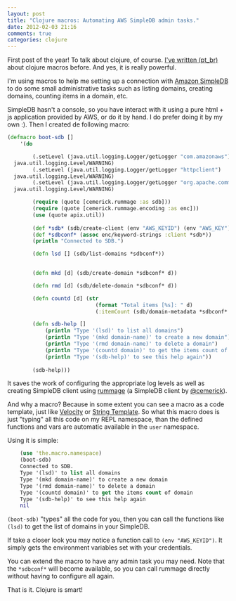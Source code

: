 ```yaml
---
layout: post
title: "Clojure macros: Automating AWS SimpleDB admin tasks."
date: 2012-02-03 21:16
comments: true
categories: clojure
---
```

First post of the year! To talk about clojure, of course.
[I've written (pt_br)](http://codemountain.wordpress.com/2010/10/09/clojure-macros/) about clojure macros before. And yes, it is really powerful.

I'm using macros to help me setting up a connection with [Amazon SimpleDB](http://aws.amazon.com/simpledb/) to do some small administrative tasks such as listing domains, creating domains, counting items in a domain, etc.

SimpleDB hasn't a console, so you have interact with it using a pure html + js application provided by AWS, or do it by hand. I do prefer doing it by my own :). Then I created de following macro:

``` clojure SimpleDB admin tasks 
(defmacro boot-sdb []
	'(do

		(.setLevel (java.util.logging.Logger/getLogger "com.amazonaws")
  java.util.logging.Level/WARNING)
		(.setLevel (java.util.logging.Logger/getLogger "httpclient")
  java.util.logging.Level/WARNING)
		(.setLevel (java.util.logging.Logger/getLogger "org.apache.commons.httpclient")
  java.util.logging.Level/WARNING)

		(require (quote [cemerick.rummage :as sdb]))
	 	(require (quote [cemerick.rummage.encoding :as enc]))
	 	(use (quote apix.util))
	 	
	 	(def *sdb* (sdb/create-client (env "AWS_KEYID") (env "AWS_KEY")))
	 	(def *sdbconf* (assoc enc/keyword-strings :client *sdb*))
	 	(println "Connected to SDB.")

	 	(defn lsd [] (sdb/list-domains *sdbconf*))
	 	

	 	(defn mkd [d] (sdb/create-domain *sdbconf* d))

	 	(defn rmd [d] (sdb/delete-domain *sdbconf* d))

	 	(defn countd [d] (str
		 					(format "Total items [%s]: " d)
		 					(:itemCount (sdb/domain-metadata *sdbconf* d))))

		(defn sdb-help [] 
			(println "Type '(lsd)' to list all domains")
	 		(println "Type '(mkd domain-name)' to create a new domain")
			(println "Type '(rmd domain-name)' to delete a domain")	
			(println "Type '(countd domain)' to get the items count of domain")
			(println "Type '(sdb-help)' to see this help again"))
		
		(sdb-help)))
```

It saves the work of configuring the appropriate log levels as well as creating SimpleDB client using [rummage](https://github.com/cemerick/rummage) (a SimpleDB client by [@cemerick](twitter.com/cemerick)).

And why a macro? Because in some extent you can see a macro as a code template, just like [Velocity](http://velocity.apache.org/) or [String Template](http://www.stringtemplate.org/). So what this macro does is just "typing" all this code on my REPL namespace, than the defined functions and vars are automatic available in the `user` namespace. 

Using it is simple:

``` clojure Using the macro
    (use 'the.macro.namespace)
    (boot-sdb)
    Connected to SDB.
    Type '(lsd)' to list all domains
    Type '(mkd domain-name)' to create a new domain
    Type '(rmd domain-name)' to delete a domain 
    Type '(countd domain)' to get the items count of domain
    Type '(sdb-help)' to see this help again
    nil
```

`(boot-sdb)` "types" all the code for you, then you can call the functions like `(lsd)` to get the list of domains in your SimpleDB.

If take a closer look you may notice a function call to `(env "AWS_KEYID")`. It simply gets the environment variables set with your credentials.

You can extend the macro to have any admin task you may need. Note that the `*sdbconf*` will become available, so you can call rummage directly without having to configure all again.

That is it. Clojure is smart!

